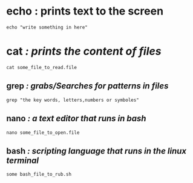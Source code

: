 
# echo **: prints text to the screen**
    echo "write something in here"
# cat *: prints the content of files*
    cat some_file_to_read.file
## grep *: grabs/Searches for patterns in files*
    grep "the key words, letters,numbers or symboles"
## nano *: a text editor that runs in bash* 
    nano some_file_to_open.file
## bash *: scripting language that runs in the linux terminal*
    some bash_file_to_rub.sh

    
